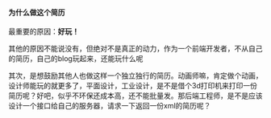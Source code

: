 #### 为什么做这个简历

最重要的原因：**好玩！**

其他的原因不能说没有，但绝对不是真正的动力，作为一个前端开发者，不从自己的简历，自己的blog玩起来，还能玩什么呢

其次，是想鼓励其他人也做这样一个独立独行的简历。动画师嘛，肯定做个动画，设计师能玩的就更多了，平面设计，工业设计，是不是借个3d打印机来打印一份简历呢？好吧，似乎不环保还成本高，还不能批量发。那后端工程师，是不是应该设计一个接口给自己的服务器，请求一下返回一份xml的简历呢？



